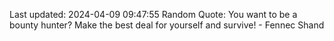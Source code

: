 Last updated: 2024-04-09 09:47:55
Random Quote: You want to be a bounty hunter? Make the best deal for yourself and survive! - Fennec Shand